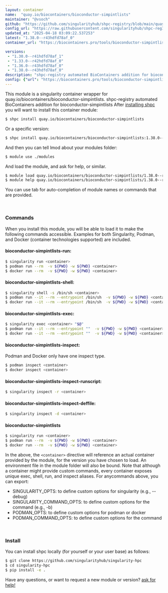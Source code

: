 ```yaml
---
layout: container
name:  "quay.io/biocontainers/bioconductor-simpintlists"
maintainer: "@vsoch"
github: "https://github.com/singularityhub/shpc-registry/blob/main/quay.io/biocontainers/bioconductor-simpintlists/container.yaml"
config_url: "https://raw.githubusercontent.com/singularityhub/shpc-registry/main/quay.io/biocontainers/bioconductor-simpintlists/container.yaml"
updated_at: "2025-04-18 03:09:22.537253"
latest: "1.38.0--r43hdfd78af_0"
container_url: "https://biocontainers.pro/tools/bioconductor-simpintlists"

versions:
 - "1.30.0--r41hdfd78af_1"
 - "1.33.0--r42hdfd78af_0"
 - "1.36.0--r43hdfd78af_0"
 - "1.38.0--r43hdfd78af_0"
description: "shpc-registry automated BioContainers addition for bioconductor-simpintlists"
config: {"url": "https://biocontainers.pro/tools/bioconductor-simpintlists", "maintainer": "@vsoch", "description": "shpc-registry automated BioContainers addition for bioconductor-simpintlists", "latest": {"1.38.0--r43hdfd78af_0": "sha256:bdd427f5af10718303381158cf03a62eefbb680525cf61cb9b047e45a2afa384"}, "tags": {"1.30.0--r41hdfd78af_1": "sha256:be2ac42d70eb2186c153c686dbe582961d3ffee9084359265d2e541db40e5799", "1.33.0--r42hdfd78af_0": "sha256:5fb02f0a7deaac7579542f3acd8ed2354ec3c3154be4ec9ab091829a074fcd8d", "1.36.0--r43hdfd78af_0": "sha256:2c1ea61a0cbbfaef13a259497169e862343b1794c10e4017aecaf4e1931506ef", "1.38.0--r43hdfd78af_0": "sha256:bdd427f5af10718303381158cf03a62eefbb680525cf61cb9b047e45a2afa384"}, "docker": "quay.io/biocontainers/bioconductor-simpintlists"}
---
```


This module is a singularity container wrapper for quay.io/biocontainers/bioconductor-simpintlists.
shpc-registry automated BioContainers addition for bioconductor-simpintlists
After [installing shpc](#install) you will want to install this container module:


```bash
$ shpc install quay.io/biocontainers/bioconductor-simpintlists
```

Or a specific version:

```bash
$ shpc install quay.io/biocontainers/bioconductor-simpintlists:1.38.0--r43hdfd78af_0
```

And then you can tell lmod about your modules folder:

```bash
$ module use ./modules
```

And load the module, and ask for help, or similar.

```bash
$ module load quay.io/biocontainers/bioconductor-simpintlists/1.38.0--r43hdfd78af_0
$ module help quay.io/biocontainers/bioconductor-simpintlists/1.38.0--r43hdfd78af_0
```

You can use tab for auto-completion of module names or commands that are provided.

<br>

### Commands

When you install this module, you will be able to load it to make the following commands accessible.
Examples for both Singularity, Podman, and Docker (container technologies supported) are included.

#### bioconductor-simpintlists-run:

```bash
$ singularity run <container>
$ podman run --rm  -v ${PWD} -w ${PWD} <container>
$ docker run --rm  -v ${PWD} -w ${PWD} <container>
```

#### bioconductor-simpintlists-shell:

```bash
$ singularity shell -s /bin/sh <container>
$ podman run --it --rm --entrypoint /bin/sh  -v ${PWD} -w ${PWD} <container>
$ docker run --it --rm --entrypoint /bin/sh  -v ${PWD} -w ${PWD} <container>
```

#### bioconductor-simpintlists-exec:

```bash
$ singularity exec <container> "$@"
$ podman run --it --rm --entrypoint ""  -v ${PWD} -w ${PWD} <container> "$@"
$ docker run --it --rm --entrypoint ""  -v ${PWD} -w ${PWD} <container> "$@"
```

#### bioconductor-simpintlists-inspect:

Podman and Docker only have one inspect type.

```bash
$ podman inspect <container>
$ docker inspect <container>
```

#### bioconductor-simpintlists-inspect-runscript:

```bash
$ singularity inspect -r <container>
```

#### bioconductor-simpintlists-inspect-deffile:

```bash
$ singularity inspect -d <container>
```



#### bioconductor-simpintlists

```bash
$ singularity run <container>
$ podman run --rm  -v ${PWD} -w ${PWD} <container>
$ docker run --rm  -v ${PWD} -w ${PWD} <container>
```


In the above, the `<container>` directive will reference an actual container provided
by the module, for the version you have chosen to load. An environment file in the
module folder will also be bound. Note that although a container
might provide custom commands, every container exposes unique exec, shell, run, and
inspect aliases. For anycommands above, you can export:

 - SINGULARITY_OPTS: to define custom options for singularity (e.g., --debug)
 - SINGULARITY_COMMAND_OPTS: to define custom options for the command (e.g., -b)
 - PODMAN_OPTS: to define custom options for podman or docker
 - PODMAN_COMMAND_OPTS: to define custom options for the command

<br>

### Install

You can install shpc locally (for yourself or your user base) as follows:

```bash
$ git clone https://github.com/singularityhub/singularity-hpc
$ cd singularity-hpc
$ pip install -e .
```

Have any questions, or want to request a new module or version? [ask for help!](https://github.com/singularityhub/singularity-hpc/issues)